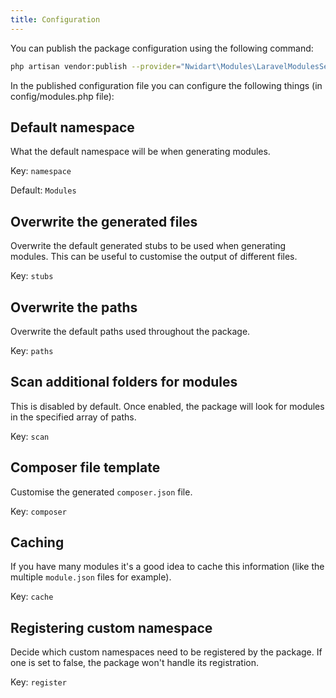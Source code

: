 ```yaml
---
title: Configuration
---
```


You can publish the package configuration using the following command:

``` bash
php artisan vendor:publish --provider="Nwidart\Modules\LaravelModulesServiceProvider"
```

In the published configuration file you can configure the following things (in config/modules.php file):

## Default namespace

What the default namespace will be when generating modules.

Key: `namespace`

Default: `Modules`

## Overwrite the generated files

Overwrite the default generated stubs to be used when generating modules. This can be useful to customise the output of different files.

Key: `stubs`

## Overwrite the paths

Overwrite the default paths used throughout the package.

Key: `paths`

## Scan additional folders for modules

This is disabled by default. Once enabled, the package will look for modules in the specified array of paths.

Key: `scan`

## Composer file template

Customise the generated `composer.json` file.

Key: `composer`

## Caching

If you have many modules it's a good idea to cache this information (like the multiple `module.json` files for example).

Key: `cache`

## Registering custom namespace

Decide which custom namespaces need to be registered by the package. If one is set to false, the package won't handle its registration.

Key: `register`

